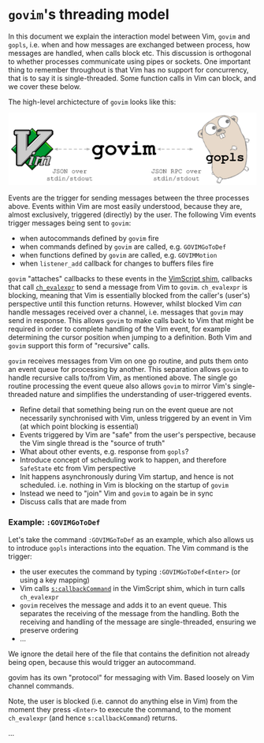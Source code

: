 # `govim`'s threading model

In this document we explain the interaction model between Vim, `govim` and `gopls`, i.e. when and how messages are
exchanged between process, how messages are handled, when calls block etc. This discussion is orthogonal to whether
processes communicate using pipes or sockets. One important thing to remember throughout is that Vim has no support for
concurrency, that is to say it is single-threaded. Some function calls in Vim can block, and we cover these below.

The high-level archictecture of `govim` looks like this:

![High level architecture](high-level-architecture.png)

Events are the trigger for sending messages between the three processes above. Events within Vim are most easily
understood, because they are, almost exclusively, triggered (directly) by the user. The following Vim events trigger
messages being sent to `govim`:

* when autocommands defined by `govim` fire
* when commands defined by `govim` are called, e.g. `GOVIMGoToDef`
* when functions defined by `govim` are called, e.g. `GOVIMMotion`
* when `listener_add` callback for changes to buffers files fire

`govim` "attaches" callbacks to these events in the [VimScript
shim](https://github.com/govim/govim/blob/master/plugin/govim.vim), callbacks that call
[`ch_evalexpr`](https://vimhelp.org/channel.txt.html#ch_evalexpr%28%29) to send a message from Vim to `govim`.
`ch_evalexpr` is blocking, meaning that Vim is essentially blocked from the caller's (user's) perspective until this
function returns. However, whilst blocked Vim _can_ handle messages received over a channel, i.e. messages that `govim`
may send in response. This allows `govim` to make calls back to Vim that might be required in order to complete handling
of the Vim event, for example determining the cursor position when jumping to a definition. Both Vim and `govim` support
this form of "recursive" calls.

`govim` receives messages from Vim on one go routine, and puts them onto an event queue for processing by another. This
separation allows `govim` to handle recursive calls to/from Vim, as mentioned above. The single go routine processing
the event queue also allows `govim` to mirror Vim's single-threaded nature and simplifies the understanding of
user-triggered events.

* Refine detail that something being run on the event queue are not necessarily synchronised with Vim, unless triggered
  by an event in Vim (at which point blocking is essential)
* Events triggered by Vim are "safe" from the user's perspective, because the Vim single thread is the "source of truth"
* What about other events, e.g. response from `gopls`?
* Introduce concept of scheduling work to happen, and therefore `SafeState` etc from Vim perspective
* Init happens asynchronously during Vim startup, and hence is not scheduled. i.e. nothing in Vim is blocking on the
  startup of `govim`
* Instead we need to "join" Vim and `govim` to again be in sync
* Discuss calls that are made from


### Example: `:GOVIMGoToDef`

Let's take the command `:GOVIMGoToDef` as an example, which also allows us to introduce `gopls` interactions into the
equation. The Vim command is the trigger:

* the user executes the command by typing `:GOVIMGoToDef<Enter>` (or using a key mapping)
* Vim calls [`s:callbackCommand`](https://github.com/govim/govim/blob/master/plugin/govim.vim) in the VimScript shim,
  which in turn calls `ch_evalexpr`
* `govim` receives the message and adds it to an event queue. This separates the receiving of the message from the
  handling. Both the receiving and handling of the message are single-threaded, ensuring we preserve ordering
* ...

We ignore the detail here of the file that contains the definition not already being open, because this would trigger an
autocommand.

govim has its own "protocol" for messaging with Vim. Based loosely on Vim channel commands.

Note, the user is blocked (i.e. cannot do anything else in Vim) from the moment they press `<Enter>` to execute the
command, to the moment `ch_evalexpr` (and hence `s:callbackCommand`) returns.

...
